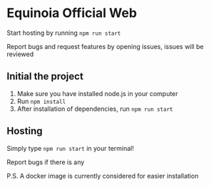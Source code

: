 # Equinoia Official Web

Start hosting by running `npm run start`

Report bugs and request features by opening issues, issues will be reviewed

## Initial the project
1. Make sure you have installed node.js in your computer
2. Run `npm install`
3. After installation of dependencies, run `npm run start`

## Hosting
Simply type `npm run start` in your terminal!

Report bugs if there is any

P.S. A docker image is currently considered for easier installation